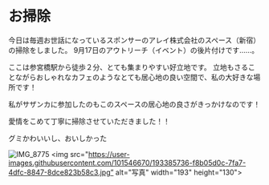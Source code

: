 # お掃除

今日は毎週お世話になっているスポンサーのアレイ株式会社のスペース（新宿）の掃除をしました。
9月17日のアウトリーチ（イベント）の後片付けです……。

ここは参宮橋駅から徒歩２分、とても集まりやすい好立地です。
立地もさることながらおしゃれなカフェのようなとても居心地の良い空間で、私の大好きな場所です！

私がサザンカに参加したのもこのスペースの居心地の良さがきっかけなのです！

愛情をこめて丁寧に掃除させていただきました！！

グミかわいいし、おいしかった

![IMG_8775](https://user-images.githubusercontent.com/101546670/193385736-f8b05d0c-7fa7-4dfc-8847-8dce823b58c3.jpg)
<img src="https://user-images.githubusercontent.com/101546670/193385736-f8b05d0c-7fa7-4dfc-8847-8dce823b58c3.jpg” alt="写真" width="193" height="130">



